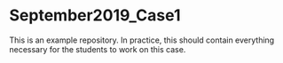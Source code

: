 # September2019_Case1
This is an example repository. In practice, this should contain everything necessary for the students to work on this case. 

